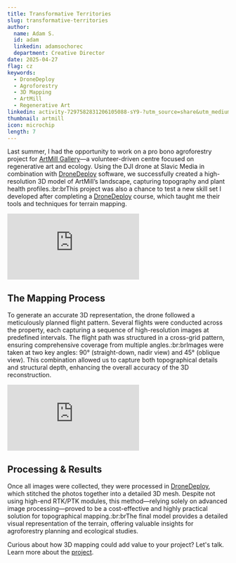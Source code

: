 ```yaml
---
title: Transformative Territories
slug: transformative-territories
author:
  name: Adam S.
  id: adam
  linkedin: adamsochorec
  department: Creative Director
date: 2025-04-27
flag: cz
keywords:
  - DroneDeploy
  - Agroforestry
  - 3D Mapping
  - ArtMill
  - Regenerative Art
linkedin: activity-7297582831206105088-sY9-?utm_source=share&utm_medium=member_desktop&rcm=ACoAADhnnusBAz9utnV3BAcpNUWP9RVjWhswzLo
thumbnail: artmill
icon: microchip
length: 7
---
```


Last summer, I had the opportunity to work on a pro bono agroforestry project for [ArtMill Gallery](https://artmill.eu)—a volunteer-driven centre focused on regenerative art and ecology. Using the DJI drone at Slavic Media in combination with [DroneDeploy](https://dronedeploy.com/) software, we successfully created a high-resolution 3D model of ArtMill’s landscape, capturing topography and plant health profiles.:br:brThis project was also a chance to test a new skill set I developed after completing a [DroneDeploy](https://dronedeploy.com/) course, which taught me their tools and techniques for terrain mapping.
<iframe src="https://player.vimeo.com/video/1042182808?badge=0&amp;autopause=0&amp;player_id=0&amp;app_id=58479&amp;muted=1&amp;autoplay=1&amp;loop=1&amp;controls=0&amp;app_id=58479" frameborder="0" allow="autoplay; fullscreen; picture-in-picture; clipboard-write; encrypted-media" title="Transformative Territories | ArtMill"></iframe>

## The Mapping Process

To generate an accurate 3D representation, the drone followed a meticulously planned flight pattern. Several flights were conducted across the property, each capturing a sequence of high-resolution images at predefined intervals. The flight path was structured in a cross-grid pattern, ensuring comprehensive coverage from multiple angles.:br:brImages were taken at two key angles: 90° (straight-down, nadir view) and 45° (oblique view). This combination allowed us to capture both topographical details and structural depth, enhancing the overall accuracy of the 3D reconstruction.

<iframe src="https://sketchfab.com/models/08fe03c50bc44675a95482d16d11146c/embed?autospin=1&ui_theme=dark&dnt=1" frameborder="0" allowfullscreen mozallowfullscreen="true" webkitallowfullscreen="true" allow="autoplay; fullscreen; xr-spatial-tracking" title="Transformative Territories 90° | ArtMill"></iframe>

## Processing & Results

Once all images were collected, they were processed in [DroneDeploy](https://dronedeploy.com/), which stitched the photos together into a detailed 3D mesh. Despite not using high-end RTK/PTK modules, this method—relying solely on advanced image processing—proved to be a cost-effective and highly practical solution for topographical mapping.:br:brThe final model provides a detailed visual representation of the terrain, offering valuable insights for agroforestry planning and ecological studies.

Curious about how 3D mapping could add value to your project? Let's talk. Learn more about the [project](https://www.artmill.eu/transformative-territories).
